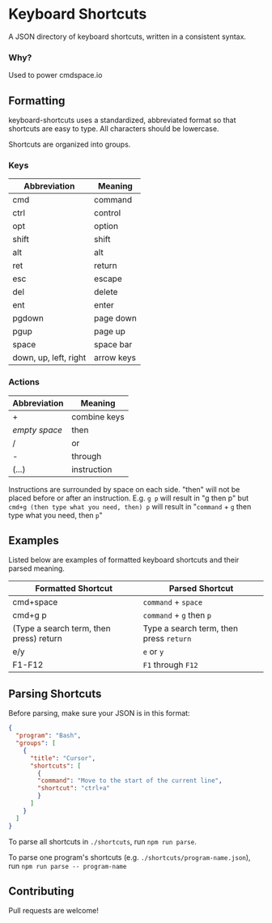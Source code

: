 # Keyboard Shortcuts

A JSON directory of keyboard shortcuts, written in a consistent syntax.

### Why?

Used to power cmdspace.io

## Formatting

keyboard-shortcuts uses a standardized, abbreviated format so that shortcuts are easy to type. All characters should be lowercase.

Shortcuts are organized into groups.

### Keys

| Abbreviation | Meaning |
| ------------- | ---------- |
| cmd           | command    |
| ctrl          | control    |
| opt           | option     |
| shift         | shift      |
| alt           | alt        |
| ret           | return     |
| esc           | escape     |
| del           | delete     |
| ent           | enter      |
| pgdown        | page down  |
| pgup          | page up    |
| space         | space bar  |
| down, up, left, right | arrow keys |

### Actions
| Abbreviation  | Meaning    |
| ------------- | -----------|
| +             | combine keys|
| _empty space_ | then       |
| /             | or         |
| -             | through    |
| (...)         | instruction|

Instructions are surrounded by space on each side. "then" will not be placed before or after an instruction.
E.g. `g p` will result in "g then p"
but `cmd+g (then type what you need, then) p` will result in "`command` + `g` then type what you need, then `p`"

## Examples

Listed below are examples of formatted keyboard shortcuts and their parsed meaning.

| Formatted Shortcut | Parsed Shortcut |
| ------------------ | --------------- |
| cmd+space          | `command` + `space` |
| cmd+g p            | `command` + `g` then `p` |
| (Type a search term, then press) return | Type a search term, then press `return` |
| e/y                | `e` or `y`       |
| F1-F12             | `F1` through `F12` |

## Parsing Shortcuts

Before parsing, make sure your JSON is in this format:

```json
{
  "program": "Bash",
  "groups": [
    {
      "title": "Cursor",
      "shortcuts": [
        {
        "command": "Move to the start of the current line",
        "shortcut": "ctrl+a"
        }
      ]
    }
  ]
}
```
To parse all shortcuts in `./shortcuts`, run `npm run parse`.

To parse one program's shortcuts (e.g. `./shortcuts/program-name.json`), run `npm run parse -- program-name`




## Contributing

Pull requests are welcome!
